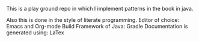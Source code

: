 This is a play ground repo in which I implement patterns in the book <Pattern-Oriented Software Architecture> in java.

Also this is done in the style of literate programming.
Editor of choice: Emacs and Org-mode
Build Framework of Java: Gradle
Documentation is generated using: LaTex
